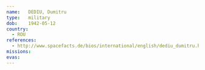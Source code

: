 ```yaml
---
name:	DEDIU, Dumitru
type:	military
dob:	1942-05-12
country:
  - ROU
references:
  - http://www.spacefacts.de/bios/international/english/dediu_dumitru.htm
missions:
evas:
---
```

